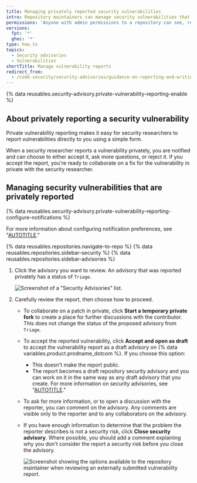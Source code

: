 ```yaml
---
title: Managing privately reported security vulnerabilities
intro: Repository maintainers can manage security vulnerabilities that have been privately reported to them by security reseachers for repositories where private vulnerability reporting is enabled.
permissions: 'Anyone with admin permissions to a repository can see, review, and manage privately-reported vulnerabilities for the repository.'
versions:
  fpt: '*'
  ghec: '*'
type: how_to
topics:
  - Security advisories
  - Vulnerabilities
shortTitle: Manage vulnerability reports
redirect_from:
  - /code-security/security-advisories/guidance-on-reporting-and-writing/managing-privately-reported-security-vulnerabilities
---
```


{% data reusables.security-advisory.private-vulnerability-reporting-enable %}

## About privately reporting a security vulnerability

Private vulnerability reporting makes it easy for security researchers to report vulnerabilities directly to you using a simple form.

When a security researcher reports a vulnerability privately, you are notified and can choose to either accept it, ask more questions, or reject it. If you accept the report, you're ready to collaborate on a fix for the vulnerability in private with the security researcher.

## Managing security vulnerabilities that are privately reported

{% data reusables.security-advisory.private-vulnerability-reporting-configure-notifications %}

For more information about configuring notification preferences, see "[AUTOTITLE](/code-security/security-advisories/working-with-repository-security-advisories/configuring-private-vulnerability-reporting-for-a-repository#configuring-notifications-for-private-vulnerability-reporting)."

{% data reusables.repositories.navigate-to-repo %}
{% data reusables.repositories.sidebar-security %}
{% data reusables.repositories.sidebar-advisories %}
1. Click the advisory you want to review. An advisory that was reported privately has a status of `Triage`.

   ![Screenshot of a "Security Advisories" list.](/assets/images/help/security/advisory-list.png)

1. Carefully review the report, then choose how to proceed.
   - To collaborate on a patch in private, click **Start a temporary private fork** to create a place for further discussions with the contributor. This does not change the status of the proposed advisory from `Triage`.
   - To accept the reported vulnerability, click **Accept and open as draft** to accept the vulnerability report as a draft advisory on {% data variables.product.prodname_dotcom %}. If you choose this option:
      - This doesn't make the report public.
      - The report becomes a draft repository security advisory and you can work on it in the same way as any draft advisory that you create.
     For more information on security advisories, see "[AUTOTITLE](/code-security/security-advisories/working-with-repository-security-advisories/about-repository-security-advisories)."
   - To ask for more information, or to open a discussion with the reporter, you can comment on the advisory. Any comments are visible only to the reporter and to any collaborators on the advisory.
   - If you have enough information to determine that the problem the reporter describes is not a security risk, click **Close security advisory**. Where possible, you should add a comment explaining why you don't consider the report a security risk before you close the advisory.

     ![Screenshot showing the options available to the repository maintainer when reviewing an externally submitted vulnerability report.](/assets/images/help/security/advisory-maintainer-options.png)
